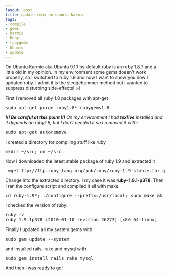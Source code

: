 ```yaml
--- 
layout: post
title: update ruby on ubuntu karmic
tags: 
- compile
- gems
- karmic
- Ruby
- rubygems
- Ubuntu
- update
---
```

On Ubuntu Karmic aka Ubuntu 9.10 by default ruby is an ruby 1.8.7 and a little old in my opinion. In my environment some gems doesn't work properly, so I switched to ruby 1.9 and now I want to show you how I updated ruby. I admit it is the sledgehammer method but i wanted to suppress disturbing side-effects! ;-)

First I removed all ruby 1.8 packages with apt-get

<pre>sudo apt-get purge ruby1.8* rubygems1.8</pre>

<strong><em>!!! Be careful at this point !!!</em></strong><em>
On my environment I had <strong>texlive</strong> installed and it depends on ruby1.8, but I don't needed it so I removed it with:</em>

<pre>sudo apt-get autoremove</pre>

I created a directory for compiling stuff like ruby

<pre>mkdir ~/src; cd ~/src</pre>

Now I downloaded the latest stable package of ruby 1.9 and extracted it

<pre> wget ftp://ftp.ruby-lang.org/pub/ruby/ruby-1.9-stable.tar.gz; tar xzfv ruby-1.9-stable.tar.gz</pre>

Change into the extracted directory. I my case it was <strong>ruby-1.9.1-p378</strong>. Then I ran the configure script and compiled it all with make.

<pre>cd ruby-1.9*; ./configure --prefix=/usr/local; sudo make &amp;&amp; sudo make install</pre>

I checked the version of ruby:

<pre>ruby -v
ruby 1.9.1p378 (2010-01-10 revision 26273) [x86_64-linux]</pre>

Finally I updated all my system gems with:

<pre>sudo gem update --system</pre>

and installed rails, rake and mysql with

<pre>sudo gem install rails rake mysql</pre>

And then I was ready to go!
